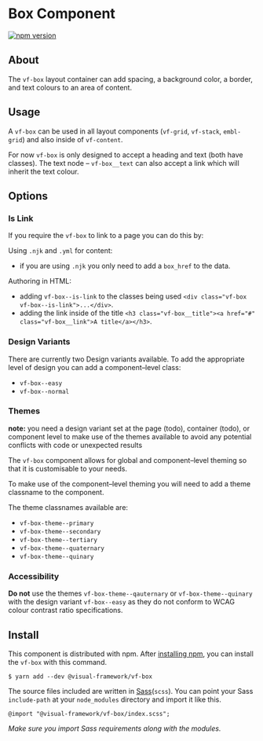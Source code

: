 # Box Component

[![npm version](https://badge.fury.io/js/%40visual-framework%2Fvf-box.svg)](https://badge.fury.io/js/%40visual-framework%2Fvf-box)

## About

The `vf-box` layout container can add spacing, a background color, a border, and text colours to an area of content.

## Usage

A `vf-box` can be used in all layout components (`vf-grid`, `vf-stack`, `embl-grid`) and also inside of `vf-content`.

For now `vf-box` is only designed to accept a heading and text (both have classes). The text node – `vf-box__text` can also accept a link which will inherit the text colour.

## Options

### Is Link

If you require the `vf-box` to link to a page you can do this by:

Using `.njk` and `.yml` for content:
- if you are using `.njk` you only need to add a `box_href` to the data.

Authoring in HTML:
- adding `vf-box--is-link` to the classes being used `<div class="vf-box vf-box--is-link">...</div>`.
- adding the link inside of the title `<h3 class="vf-box__title"><a href="#" class="vf-box__link">A title</a></h3>`.


### Design Variants

There are currently two Design variants available. To add the appropriate level of design you can add a component–level class:

- `vf-box--easy`
- `vf-box--normal`

### Themes

**note:** you need a design variant set at the page (todo), container (todo), or component level to make use of the themes available to avoid any potential conflicts with code or unexpected results

The `vf-box` component allows for global and component–level theming so that it is customisable to your needs.

To make use of the component–level theming you will need to add a theme classname to the component.

The theme classnames available are:

- `vf-box-theme--primary`
- `vf-box-theme--secondary`
- `vf-box-theme--tertiary`
- `vf-box-theme--quaternary`
- `vf-box-theme--quinary`

### Accessibility

**Do not** use the themes `vf-box-theme--qauternary` or `vf-box-theme--quinary` with the design variant `vf-box--easy` as they do not conform to WCAG colour contrast ratio specifications.



## Install

This component is distributed with npm. After [installing npm](https://www.npmjs.com/get-npm), you can install the `vf-box` with this command.

```
$ yarn add --dev @visual-framework/vf-box
```

The source files included are written in [Sass](http://sass-lang.com)(`scss`). You can point your Sass `include-path` at your `node_modules` directory and import it like this.

```
@import "@visual-framework/vf-box/index.scss";
```

_Make sure you import Sass requirements along with the modules._
